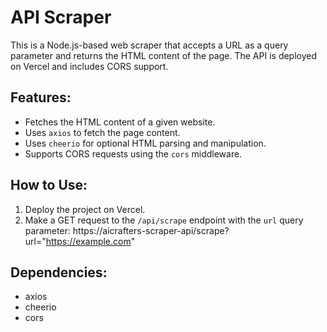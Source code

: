 # API Scraper

This is a Node.js-based web scraper that accepts a URL as a query parameter and returns the HTML content of the page. The API is deployed on Vercel and includes CORS support.

## Features:
- Fetches the HTML content of a given website.
- Uses `axios` to fetch the page content.
- Uses `cheerio` for optional HTML parsing and manipulation.
- Supports CORS requests using the `cors` middleware.

## How to Use:
1. Deploy the project on Vercel.
2. Make a GET request to the `/api/scrape` endpoint with the `url` query parameter:
https://aicrafters-scraper-api/scrape?url="https://example.com"

## Dependencies:
- axios
- cheerio
- cors
